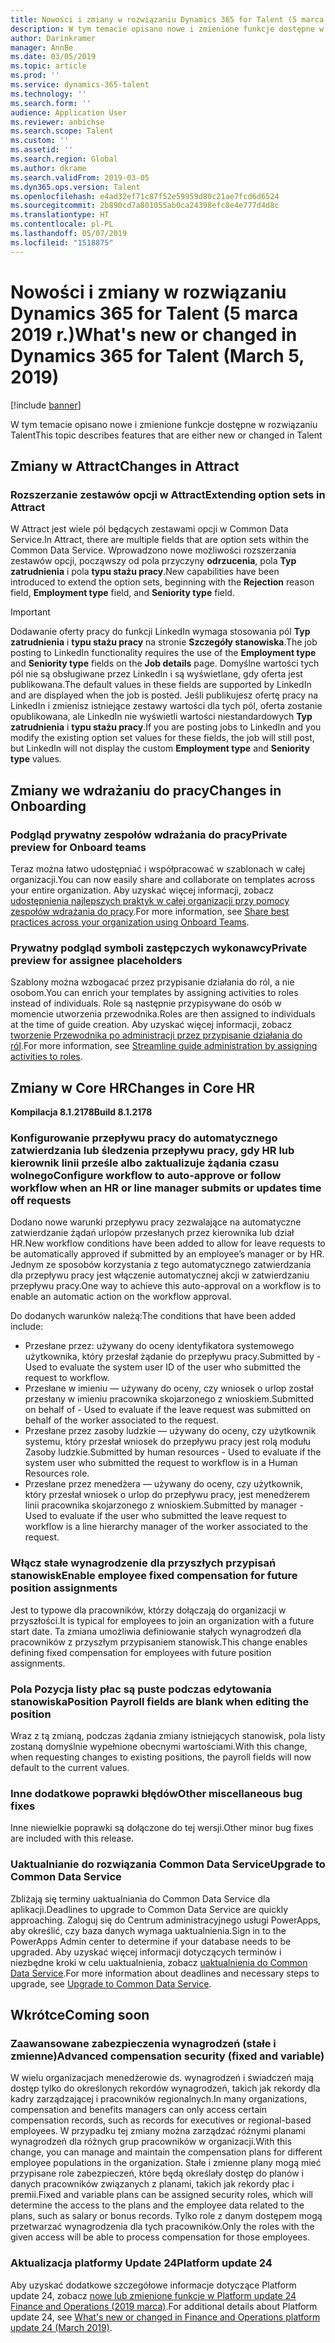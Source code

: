 ```yaml
---
title: Nowości i zmiany w rozwiązaniu Dynamics 365 for Talent (5 marca 2019 r.)
description: W tym temacie opisano nowe i zmienione funkcje dostępne w rozwiązaniu Microsoft Dynamics 365 for Talent.
author: Darinkramer
manager: AnnBe
ms.date: 03/05/2019
ms.topic: article
ms.prod: ''
ms.service: dynamics-365-talent
ms.technology: ''
ms.search.form: ''
audience: Application User
ms.reviewer: anbichse
ms.search.scope: Talent
ms.custom: ''
ms.assetid: ''
ms.search.region: Global
ms.author: dkrame
ms.search.validFrom: 2019-03-05
ms.dyn365.ops.version: Talent
ms.openlocfilehash: e4ad32ef71c87f52e59959d80c21ae7fcd6d6524
ms.sourcegitcommit: 2b890cd7a801055ab0ca24398efc8e4e777d4d8c
ms.translationtype: HT
ms.contentlocale: pl-PL
ms.lasthandoff: 05/07/2019
ms.locfileid: "1518875"
---
```

# <a name="whats-new-or-changed-in-dynamics-365-for-talent-march-5-2019"></a><span data-ttu-id="57ae3-103">Nowości i zmiany w rozwiązaniu Dynamics 365 for Talent (5 marca 2019 r.)</span><span class="sxs-lookup"><span data-stu-id="57ae3-103">What's new or changed in Dynamics 365 for Talent (March 5, 2019)</span></span>

[!include [banner](includes/banner.md)]

<span data-ttu-id="57ae3-104">W tym temacie opisano nowe i zmienione funkcje dostępne w rozwiązaniu Talent</span><span class="sxs-lookup"><span data-stu-id="57ae3-104">This topic describes features that are either new or changed in Talent</span></span>

## <a name="changes-in-attract"></a><span data-ttu-id="57ae3-105">Zmiany w Attract</span><span class="sxs-lookup"><span data-stu-id="57ae3-105">Changes in Attract</span></span>

### <a name="extending-option-sets-in-attract"></a><span data-ttu-id="57ae3-106">Rozszerzanie zestawów opcji w Attract</span><span class="sxs-lookup"><span data-stu-id="57ae3-106">Extending option sets in Attract</span></span>

<span data-ttu-id="57ae3-107">W Attract jest wiele pól będących zestawami opcji w Common Data Service.</span><span class="sxs-lookup"><span data-stu-id="57ae3-107">In Attract, there are multiple fields that are option sets within the Common Data Service.</span></span> <span data-ttu-id="57ae3-108">Wprowadzono nowe możliwości rozszerzania zestawów opcji, począwszy od pola przyczyny **odrzucenia**, pola **Typ zatrudnienia** i pola **typu stażu pracy**.</span><span class="sxs-lookup"><span data-stu-id="57ae3-108">New capabilities have been introduced to extend the option sets, beginning with the **Rejection** reason field, **Employment type** field, and **Seniority type** field.</span></span>

> [!IMPORTANT]
> <span data-ttu-id="57ae3-109">Dodawanie oferty pracy do funkcji LinkedIn wymaga stosowania pól **Typ zatrudnienia** i **typu stażu pracy** na stronie **Szczegóły stanowiska**.</span><span class="sxs-lookup"><span data-stu-id="57ae3-109">The job posting to LinkedIn functionality requires the use of the **Employment type** and **Seniority type** fields on the **Job details** page.</span></span> <span data-ttu-id="57ae3-110">Domyślne wartości tych pól nie są obsługiwane przez LinkedIn i są wyświetlane, gdy oferta jest publikowana.</span><span class="sxs-lookup"><span data-stu-id="57ae3-110">The default values in these fields are supported by LinkedIn and are displayed when the job is posted.</span></span> <span data-ttu-id="57ae3-111">Jeśli publikujesz ofertę pracy na LinkedIn i zmienisz istniejące zestawy wartości dla tych pól, oferta zostanie opublikowana, ale LinkedIn nie wyświetli wartości niestandardowych **Typ zatrudnienia** i **typu stażu pracy**.</span><span class="sxs-lookup"><span data-stu-id="57ae3-111">If you are posting jobs to LinkedIn and you modify the existing option set values for these fields, the job will still post, but LinkedIn will not display the custom **Employment type** and **Seniority type** values.</span></span>

## <a name="changes-in-onboarding"></a><span data-ttu-id="57ae3-112">Zmiany we wdrażaniu do pracy</span><span class="sxs-lookup"><span data-stu-id="57ae3-112">Changes in Onboarding</span></span>

### <a name="private-preview-for-onboard-teams"></a><span data-ttu-id="57ae3-113">Podgląd prywatny zespołów wdrażania do pracy</span><span class="sxs-lookup"><span data-stu-id="57ae3-113">Private preview for Onboard teams</span></span>
<span data-ttu-id="57ae3-114">Teraz można łatwo udostępniać i współpracować w szablonach w całej organizacji.</span><span class="sxs-lookup"><span data-stu-id="57ae3-114">You can now easily share and collaborate on templates across your entire organization.</span></span> <span data-ttu-id="57ae3-115">Aby uzyskać więcej informacji, zobacz [udostępnienia najlepszych praktyk w całej organizacji przy pomocy zespołów wdrażania do pracy](https://docs.microsoft.com/en-us/business-applications-release-notes/April19/dynamics365-talent/onboard/share-best-practices-teams).</span><span class="sxs-lookup"><span data-stu-id="57ae3-115">For more information, see [Share best practices across your organization using Onboard Teams](https://docs.microsoft.com/en-us/business-applications-release-notes/April19/dynamics365-talent/onboard/share-best-practices-teams).</span></span>

### <a name="private-preview-for-assignee-placeholders"></a><span data-ttu-id="57ae3-116">Prywatny podgląd symboli zastępczych wykonawcy</span><span class="sxs-lookup"><span data-stu-id="57ae3-116">Private preview for assignee placeholders</span></span>
<span data-ttu-id="57ae3-117">Szablony można wzbogacać przez przypisanie działania do ról, a nie osobom.</span><span class="sxs-lookup"><span data-stu-id="57ae3-117">You can enrich your templates by assigning activities to roles instead of individuals.</span></span> <span data-ttu-id="57ae3-118">Role są następnie przypisywane do osób w momencie utworzenia przewodnika.</span><span class="sxs-lookup"><span data-stu-id="57ae3-118">Roles are then assigned to individuals at the time of guide creation.</span></span> <span data-ttu-id="57ae3-119">Aby uzyskać więcej informacji, zobacz [tworzenie Przewodnika po administracji przez przypisanie działania do ról](https://docs.microsoft.com/en-us/business-applications-release-notes/April19/dynamics365-talent/onboard/assign-activities-roles).</span><span class="sxs-lookup"><span data-stu-id="57ae3-119">For more information, see [Streamline guide administration by assigning activities to roles](https://docs.microsoft.com/en-us/business-applications-release-notes/April19/dynamics365-talent/onboard/assign-activities-roles).</span></span>

## <a name="changes-in-core-hr"></a><span data-ttu-id="57ae3-120">Zmiany w Core HR</span><span class="sxs-lookup"><span data-stu-id="57ae3-120">Changes in Core HR</span></span>
<span data-ttu-id="57ae3-121">**Kompilacja 8.1.2178**</span><span class="sxs-lookup"><span data-stu-id="57ae3-121">**Build 8.1.2178**</span></span>

### <a name="configure-workflow-to-auto-approve-or-follow-workflow-when-an-hr-or-line-manager-submits-or-updates-time-off-requests"></a><span data-ttu-id="57ae3-122">Konfigurowanie przepływu pracy do automatycznego zatwierdzania lub śledzenia przepływu pracy, gdy HR lub kierownik linii prześle albo zaktualizuje żądania czasu wolnego</span><span class="sxs-lookup"><span data-stu-id="57ae3-122">Configure workflow to auto-approve or follow workflow when an HR or line manager submits or updates time off requests</span></span>
<span data-ttu-id="57ae3-123">Dodano nowe warunki przepływu pracy zezwalające na automatyczne zatwierdzanie żądań urlopów przesłanych przez kierownika lub dział HR.</span><span class="sxs-lookup"><span data-stu-id="57ae3-123">New workflow conditions have been added to allow for leave requests to be automatically approved if submitted by an employee’s manager or by HR.</span></span> <span data-ttu-id="57ae3-124">Jednym ze sposobów korzystania z tego automatycznego zatwierdzania dla przepływu pracy jest włączenie automatycznej akcji w zatwierdzaniu przepływu pracy.</span><span class="sxs-lookup"><span data-stu-id="57ae3-124">One way to achieve this auto-approval on a workflow is to enable an automatic action on the workflow approval.</span></span>

<span data-ttu-id="57ae3-125">Do dodanych warunków należą:</span><span class="sxs-lookup"><span data-stu-id="57ae3-125">The conditions that have been added include:</span></span>

- <span data-ttu-id="57ae3-126">Przesłane przez: używany do oceny identyfikatora systemowego użytkownika, który przesłał żądanie do przepływu pracy.</span><span class="sxs-lookup"><span data-stu-id="57ae3-126">Submitted by - Used to evaluate the system user ID of the user who submitted the request to workflow.</span></span>
- <span data-ttu-id="57ae3-127">Przesłane w imieniu — używany do oceny, czy wniosek o urlop został przesłany w imieniu pracownika skojarzonego z wnioskiem.</span><span class="sxs-lookup"><span data-stu-id="57ae3-127">Submitted on behalf of - Used to evaluate if the leave request was submitted on behalf of the worker associated to the request.</span></span>
- <span data-ttu-id="57ae3-128">Przesłane przez zasoby ludzkie — używany do oceny, czy użytkownik systemu, który przesłał wniosek do przepływu pracy jest rolą modułu Zasoby ludzkie.</span><span class="sxs-lookup"><span data-stu-id="57ae3-128">Submitted by human resources - Used to evaluate if the system user who submitted the request to workflow is in a Human Resources role.</span></span>
- <span data-ttu-id="57ae3-129">Przesłane przez menedżera — używany do oceny, czy użytkownik, który przesłał wniosek o urlop do przepływu pracy, jest menedżerem linii pracownika skojarzonego z wnioskiem.</span><span class="sxs-lookup"><span data-stu-id="57ae3-129">Submitted by manager - Used to evaluate if the user who submitted the leave request to workflow is a line hierarchy manager of the worker associated to the request.</span></span>

### <a name="enable-employee-fixed-compensation-for-future-position-assignments"></a><span data-ttu-id="57ae3-130">Włącz stałe wynagrodzenie dla przyszłych przypisań stanowisk</span><span class="sxs-lookup"><span data-stu-id="57ae3-130">Enable employee fixed compensation for future position assignments</span></span>
<span data-ttu-id="57ae3-131">Jest to typowe dla pracowników, którzy dołączają do organizacji w przyszłości.</span><span class="sxs-lookup"><span data-stu-id="57ae3-131">It is typical for employees to join an organization with a future start date.</span></span> <span data-ttu-id="57ae3-132">Ta zmiana umożliwia definiowanie stałych wynagrodzeń dla pracowników z przyszłym przypisaniem stanowisk.</span><span class="sxs-lookup"><span data-stu-id="57ae3-132">This change enables defining fixed compensation for employees with future position assignments.</span></span>

### <a name="position-payroll-fields-are-blank-when-editing-the-position"></a><span data-ttu-id="57ae3-133">Pola Pozycja listy płac są puste podczas edytowania stanowiska</span><span class="sxs-lookup"><span data-stu-id="57ae3-133">Position Payroll fields are blank when editing the position</span></span>
<span data-ttu-id="57ae3-134">Wraz z tą zmianą, podczas żądania zmiany istniejących stanowisk, pola listy zostaną domyślnie wypełnione obecnymi wartościami.</span><span class="sxs-lookup"><span data-stu-id="57ae3-134">With this change, when requesting changes to existing positions, the payroll fields will now default to the current values.</span></span>

### <a name="other-miscellaneous-bug-fixes"></a><span data-ttu-id="57ae3-135">Inne dodatkowe poprawki błędów</span><span class="sxs-lookup"><span data-stu-id="57ae3-135">Other miscellaneous bug fixes</span></span>
<span data-ttu-id="57ae3-136">Inne niewielkie poprawki są dołączone do tej wersji.</span><span class="sxs-lookup"><span data-stu-id="57ae3-136">Other minor bug fixes are included with this release.</span></span>

### <a name="upgrade-to-common-data-service"></a><span data-ttu-id="57ae3-137">Uaktualnianie do rozwiązania Common Data Service</span><span class="sxs-lookup"><span data-stu-id="57ae3-137">Upgrade to Common Data Service</span></span>
<span data-ttu-id="57ae3-138">Zbliżają się terminy uaktualniania do Common Data Service dla aplikacji.</span><span class="sxs-lookup"><span data-stu-id="57ae3-138">Deadlines to upgrade to Common Data Service are quickly approaching.</span></span> <span data-ttu-id="57ae3-139">Zaloguj się do Centrum administracyjnego usługi PowerApps, aby określić, czy baza danych wymaga uaktualnienia.</span><span class="sxs-lookup"><span data-stu-id="57ae3-139">Sign in to the PowerApps Admin center to determine if your database needs to be upgraded.</span></span> <span data-ttu-id="57ae3-140">Aby uzyskać więcej informacji dotyczących terminów i niezbędne kroki w celu uaktualnienia, zobacz [uaktualnienia do Common Data Service](https://docs.microsoft.com/en-us/common-data-service/upgradecds/introduction-upgrade-cds).</span><span class="sxs-lookup"><span data-stu-id="57ae3-140">For more information about deadlines and necessary steps to upgrade, see [Upgrade to Common Data Service](https://docs.microsoft.com/en-us/common-data-service/upgradecds/introduction-upgrade-cds).</span></span>

## <a name="coming-soon"></a><span data-ttu-id="57ae3-141">Wkrótce</span><span class="sxs-lookup"><span data-stu-id="57ae3-141">Coming soon</span></span>

###  <a name="advanced-compensation-security-fixed-and-variable"></a><span data-ttu-id="57ae3-142">Zaawansowane zabezpieczenia wynagrodzeń (stałe i zmienne)</span><span class="sxs-lookup"><span data-stu-id="57ae3-142">Advanced compensation security (fixed and variable)</span></span>
<span data-ttu-id="57ae3-143">W wielu organizacjach menedżerowie ds. wynagrodzeń i świadczeń mają dostęp tylko do określonych rekordów wynagrodzeń, takich jak rekordy dla kadry zarządzającej i pracowników regionalnych.</span><span class="sxs-lookup"><span data-stu-id="57ae3-143">In many organizations, compensation and benefits managers can only access certain compensation records, such as records for executives or regional-based employees.</span></span> <span data-ttu-id="57ae3-144">W przypadku tej zmiany można zarządzać różnymi planami wynagrodzeń dla różnych grup pracowników w organizacji.</span><span class="sxs-lookup"><span data-stu-id="57ae3-144">With this change, you can manage and maintain the compensation plans for different employee populations in the organization.</span></span> <span data-ttu-id="57ae3-145">Stałe i zmienne plany mogą mieć przypisane role zabezpieczeń, które będą określały dostęp do planów i danych pracowników związanych z planami, takich jak rekordy płac i premii.</span><span class="sxs-lookup"><span data-stu-id="57ae3-145">Fixed and variable plans can be assigned security roles, which will determine the access to the plans and the employee data related to the plans, such as salary or bonus records.</span></span> <span data-ttu-id="57ae3-146">Tylko role z danym dostępem mogą przetwarzać wynagrodzenia dla tych pracowników.</span><span class="sxs-lookup"><span data-stu-id="57ae3-146">Only the roles with the given access will be able to process compensation for those employees.</span></span>

###  <a name="platform-update-24"></a><span data-ttu-id="57ae3-147">Aktualizacja platformy Update 24</span><span class="sxs-lookup"><span data-stu-id="57ae3-147">Platform update 24</span></span>
<span data-ttu-id="57ae3-148">Aby uzyskać dodatkowe szczegółowe informacje dotyczące Platform update 24, zobacz [nowe lub zmienione funkcje w Platform update 24 Finance and Operations (2019 marca)](https://docs.microsoft.com/en-us/dynamics365/unified-operations/fin-and-ops/get-started/whats-new-platform-update-24).</span><span class="sxs-lookup"><span data-stu-id="57ae3-148">For additional details about Platform update 24, see [What's new or changed in Finance and Operations platform update 24 (March 2019)](https://docs.microsoft.com/en-us/dynamics365/unified-operations/fin-and-ops/get-started/whats-new-platform-update-24).</span></span>
